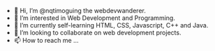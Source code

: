 - 👋 Hi, I’m @nqtimoguing the webdevwanderer.
- 👀 I’m interested in Web Development and Programming.
- 🌱 I’m currently self-learning HTML, CSS, Javascript, C++ and Java.
- 💞️ I’m looking to collaborate on web development projects.
- 📫 How to reach me ...

<!---
nqtimoguing/nqtimoguing is a ✨ special ✨ repository because its `README.md` (this file) appears on your GitHub profile.
You can click the Preview link to take a look at your changes.
--->
